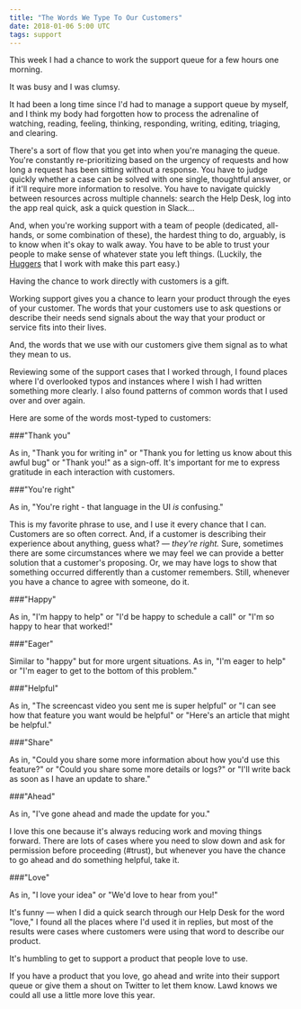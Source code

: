 ```yaml
---
title: "The Words We Type To Our Customers"
date: 2018-01-06 5:00 UTC
tags: support
---
```


This week I had a chance to work the support queue for a few hours one morning. 

It was busy and I was clumsy. 

It had been a long time since I'd had to manage a support queue by myself, and I think my body had forgotten how to process the adrenaline of watching, reading, feeling, thinking, responding, writing, editing, triaging, and clearing.

There's a sort of flow that you get into when you're managing the queue. You're constantly re-prioritizing based on the urgency of requests and how long a request has been sitting without a response. You have to judge quickly whether a case can be solved with one single, thoughtful answer, or if it'll require more information to resolve. You have to navigate quickly between resources across multiple channels: search the Help Desk, log into the app real quick, ask a quick question in Slack...

And, when you're working support with a team of people (dedicated, all-hands, or some combination of these), the hardest thing to do, arguably, is to know when it's okay to walk away. You have to be able to trust your people to make sense of whatever state you left things. (Luckily, the [Huggers](https://blog.fullstory.com/empathy-at-scale-meet-fullstory-huggers/) that I work with make this part easy.)

Having the chance to work directly with customers is a gift. 

Working support gives you a chance to learn your product through the eyes of your customer. The words that your customers use to ask questions or describe their needs send signals about the way that your product or service fits into their lives.

And, the words that we use with our customers give them signal as to what they mean to us.

Reviewing some of the support cases that I worked through, I found places where I'd overlooked typos and instances where I wish I had written something more clearly. I also found patterns of common words that I used over and over again.

Here are some of the words most-typed to customers:

###"Thank you"

As in, "Thank you for writing in" or "Thank you for letting us know about this awful bug" or "Thank you!" as a sign-off. It's important for me to express gratitude in each interaction with customers.

###"You're right"

As in, "You're right - that language in the UI _is_ confusing." 

This is my favorite phrase to use, and I use it every chance that I can. Customers are so often correct. And, if a customer is describing their experience about anything, guess what? — _they're right._ Sure, sometimes there are some circumstances where we may feel we can provide a better solution that a customer's proposing. Or, we may have logs to show that something occurred differently than a customer remembers. Still, whenever you have a chance to agree with someone, do it.

###"Happy"

As in, "I'm happy to help" or "I'd be happy to schedule a call" or "I'm so happy to hear that worked!"

###"Eager"

Similar to "happy" but for more urgent situations. As in, "I'm eager to help" or "I'm eager to get to the bottom of this problem."

###"Helpful"

As in, "The screencast video you sent me is super helpful" or "I can see how that feature you want would be helpful" or "Here's an article that might be helpful."

###"Share"

As in, "Could you share some more information about how you'd use this feature?" or "Could you share some more details or logs?" or "I'll write back as soon as I have an update to share."

###"Ahead"

As in, "I've gone ahead and made the update for you." 

I love this one because it's always reducing work and moving things forward. There are lots of cases where you need to slow down and ask for permission before proceeding (#trust), but whenever you have the chance to go ahead and do something helpful, take it.

###"Love"

As in, "I love your idea" or "We'd love to hear from you!"

It's funny — when I did a quick search through our Help Desk for the word "love," I found all the places where I'd used it in replies, but most of the results were cases where customers were using that word to describe our product.

It's humbling to get to support a product that people love to use.

If you have a product that you love, go ahead and write into their support queue or give them a shout on Twitter to let them know. Lawd knows we could all use a little more love this year. 

